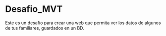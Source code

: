 # Desafio_MVT
Este es un desafío para crear una web que permita ver los datos de algunos de tus familiares, guardados en un BD.
